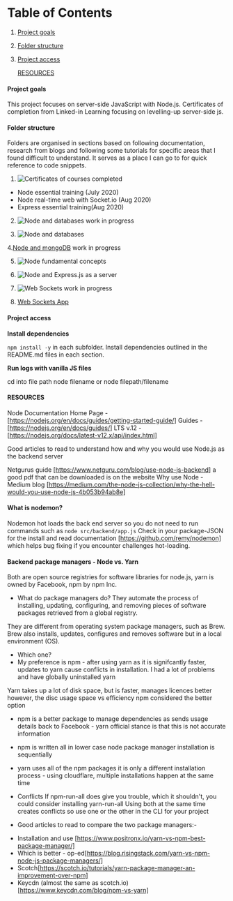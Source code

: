 # Table of Contents

1. [Project goals](#Project-goals)
2. [Folder structure](#Folder-structure)
3. [Project access](#Project-access)

   [RESOURCES](#Resources)

#### Project goals

This project focuses on server-side JavaScript with Node.js. Certificates of completion from Linked-in Learning focusing on levelling-up server-side js.

#### Folder structure

Folders are organised in sections based on following documentation, research from blogs and following some tutorials for specific areas that I found difficult to understand. It serves as a place I can go to for quick reference to code snippets.

1. ![Certificates of courses completed](https://github.com/SumiSastri/node.js-and-server-side-javascript)

- Node essential training (July 2020)
- Node real-time web with Socket.io (Aug 2020)
- Express essential training(Aug 2020)

2. ![Node and databases](https://github.com/SumiSastri/node.js-and-server-side-javascript/tree/master/node-and-dbs)
   work in progress

3. ![Node and databases](https://github.com/SumiSastri/node.js-and-server-side-javascript/tree/master/nodeJS-app)

4.[Node and mongoDB]()
work in progress

5. ![Node fundamental concepts](https://github.com/SumiSastri/node.js-and-server-side-javascript/tree/master/nodeJS)

6. ![Node and Express.js as a server](https://github.com/SumiSastri/node.js-and-server-side-javascript/tree/master/nodeJs-and-express)

7. ![Web Sockets](https://github.com/SumiSastri/node.js-and-server-side-javascript/tree/master/websockets)
   work in progress

8. [Web Sockets App](https://github.com/SumiSastri/node.js-and-server-side-javascript/tree/master/websocketsApp)

#### Project access

**Install dependencies**

`npm install -y` in each subfolder. Install dependencies outlined in the README.md files in each section.

**Run logs with vanilla JS files**

cd into file path node filename or node filepath/filename

#### RESOURCES

Node Documentation
Home Page -[https://nodejs.org/en/docs/guides/getting-started-guide/]
Guides - [https://nodejs.org/en/docs/guides/]
LTS v.12 - [https://nodejs.org/docs/latest-v12.x/api/index.html]

Good articles to read to understand how and why you would use Node.js as the backend server

Netgurus guide [https://www.netguru.com/blog/use-node-js-backend] a good pdf that can be downloaded is on the website
Why use Node - Medium blog [https://medium.com/the-node-js-collection/why-the-hell-would-you-use-node-js-4b053b94ab8e]

#### What is nodemon?

Nodemon hot loads the back end server so you do not need to run commands such as `node src/backend/app.js`
Check in your package-JSON for the install and read documentation [https://github.com/remy/nodemon] which helps bug fixing if you encounter challenges hot-loading.

#### Backend package managers - Node vs. Yarn

Both are open source registries for software libraries for node.js, yarn is owned by Facebook, npm by npm Inc.

- What do package managers do? They automate the process of installing, updating, configuring, and removing pieces of software packages retrieved from a global registry.

They are different from operating system package managers, such as Brew. Brew also installs, updates, configures and removes software but in a local environment (OS).

- Which one?
- My preference is npm - after using yarn as it is signifcantly faster, updates to yarn cause conflicts in installation. I had a lot of problems and have globally uninstalled yarn

Yarn takes up a lot of disk space, but is faster, manages licences better however, the disc usage space vs efficiency npm considered the better option

- npm is a better package to manage dependencies as sends usage details back to Facebook - yarn official stance is that this is not accurate information
- npm is written all in lower case node package manager installation is sequentially
- yarn uses all of the npm packages it is only a different installation process - using cloudflare, multiple installations happen at the same time

- Conflicts
  If npm-run-all does give you trouble, which it shouldn't, you could consider installing yarn-run-all
  Using both at the same time creates conflicts so use one or the other in the CLI for your project

- Good articles to read to compare the two package managers:-

* Installation and use [https://www.positronx.io/yarn-vs-npm-best-package-manager/]
* Which is better - op-ed[https://blog.risingstack.com/yarn-vs-npm-node-js-package-managers/]
* Scotch[https://scotch.io/tutorials/yarn-package-manager-an-improvement-over-npm]
* Keycdn (almost the same as scotch.io) [https://www.keycdn.com/blog/npm-vs-yarn]
